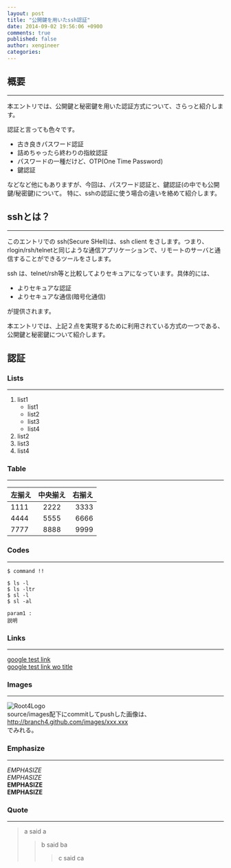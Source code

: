 ```yaml
---
layout: post
title: "公開鍵を用いたssh認証"
date: 2014-09-02 19:56:06 +0900
comments: true
published: false
author: xengineer
categories: 
---
```


## 概要
---
本エントリでは、公開鍵と秘密鍵を用いた認証方式について、さらっと紹介します。

認証と言っても色々です。

- 古き良きパスワード認証
- 詰めちゃったら終わりの指紋認証
- パスワードの一種だけど、OTP(One Time Password)
- 鍵認証

などなど他にもありますが、今回は、パスワード認証と、鍵認証(の中でも公開鍵/秘密鍵)について。
特に、sshの認証に使う場合の違いを絡めて紹介します。

## sshとは？
---
このエントリでの ssh(Secure SHell)は、ssh client をさします。つまり、rlogin/rsh/telnetと同じような通信アプリケーションで、リモートのサーバと通信することができるツールをさします。

ssh は、telnet/rsh等と比較してよりセキュアになっています。具体的には、

- よりセキュアな認証
- よりセキュアな通信(暗号化通信)

が提供されます。

本エントリでは、上記２点を実現するために利用されている方式の一つである、
公開鍵と秘密鍵について紹介します。

## 認証

### Lists
----------

1. list1
   - list1
   - list2
   - list3
   - list4
1. list2
1. list3
1. list4

### Table
----------

左揃え | 中央揃え | 右揃え
:----- | :------: | -----:
1111   | 2222     | 3333 
4444   | 5555     | 6666
7777   | 8888     | 9999  

<!-- more -->  

### Codes
----------
`$ command !!`

    $ ls -l
    $ ls -ltr
    $ sl -l
    $ sl -al

    param1 :
    説明  

### Links
************

[google test link](http://google.com "google")  
[google test link wo title](http://google.com)

### Images
************

![Root4Logo](http://root04.github.com/images/email.png)  
source/images配下にcommitしてpushした画像は、http://branch4.github.com/images/xxx.xxx  
でみれる。


### Emphasize
----------
*EMPHASIZE*  
_EMPHASIZE_  
**EMPHASIZE**  
__EMPHASIZE__  

### Quote
************
> a said a  
>> b said ba  
>>> c said ca  
  
<script type="text/javascript" language="javascript">
  num = Math.floor( Math.random() * 6 );
  document.write( aff[ num ]);
</script>
